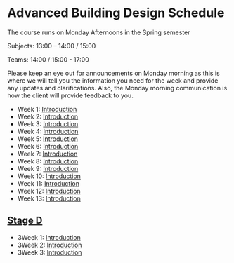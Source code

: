 # Advanced Building Design Schedule

The course runs on Monday Afternoons in the Spring semester 

Subjects: 13:00 – 14:00 / 15:00 

Teams: 14:00 / 15:00 - 17:00 

Please keep an eye out for announcements on Monday morning as this is where we will tell you the information you need for the week and provide any updates and clarifications. Also, the Monday morning communication is how the client will provide feedback to you. 


* Week 1: [Introduction](01/README.md)
* Week 2: [Introduction](01/README.md)
* Week 3: [Introduction](01/README.md)
* Week 4: [Introduction](01/README.md)
* Week 5: [Introduction](01/README.md)
* Week 6: [Introduction](01/README.md)
* Week 7: [Introduction](01/README.md)
* Week 8: [Introduction](01/README.md)
* Week 9: [Introduction](01/README.md)
* Week 10: [Introduction](01/README.md)
* Week 11: [Introduction](01/README.md)
* Week 12: [Introduction](01/README.md)
* Week 13: [Introduction](01/README.md)

## [Stage D](/41936/Assignments/D)
* 3Week 1: [Introduction](01/README.md)
* 3Week 2: [Introduction](01/README.md)
* 3Week 3: [Introduction](01/README.md)

